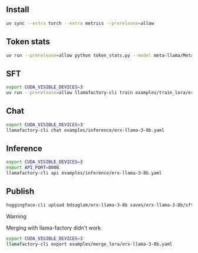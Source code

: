 ## Install

```sh
uv sync --extra torch --extra metrics --prerelease=allow
```

## Token stats

```sh
uv run --prerelease=allow python token_stats.py --model meta-llama/Meta-Llama-3-8B-Instruct --dataset bdsaglam/web_nlg-erx-concat-chat --split train
```

## SFT

```sh
export CUDA_VISIBLE_DEVICES=3
uv run --prerelease=allow llamafactory-cli train examples/train_lora/erx-llama-3-8b.yaml
```

## Chat

```sh
export CUDA_VISIBLE_DEVICES=3
llamafactory-cli chat examples/inference/erx-llama-3-8b.yaml
```

## Inference

```sh
export CUDA_VISIBLE_DEVICES=3
export API_PORT=8008
llamafactory-cli api examples/inference/erx-llama-3-8b.yaml
```

## Publish

```sh
huggingface-cli upload bdsaglam/erx-llama-3-8b saves/erx-llama-3-8b/sft
```

> [!WARNING]
> Merging with llama-factory didn't work.

```sh
export CUDA_VISIBLE_DEVICES=3
llamafactory-cli export examples/merge_lora/erx-llama-3-8b.yaml
```